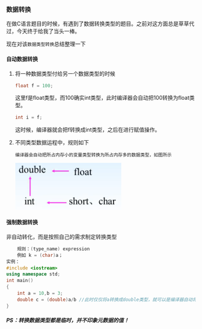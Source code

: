 ### 数据转换

在做C语言题目的时候，有遇到了数据转换类型的题目。之前对这方面总是草草代过，今天终于给我了当头一棒。

现在对该`数据类型转换`总结整理一下

#### 自动数据转换

1. 将一种数据类型付给另一个数据类型的时候

   ```cpp
   float f = 100;
   ```

   这里f是float类型，而100确实int类型，此时编译器会自动把100转换为float类型。

   ```cpp
   int i = f;
   ```

   这时候，编译器就会把f转换成int类型，之后在进行赋值操作。



1. 不同类型数据运程中，规则如下

   ```
   编译器会自动把所占内存小的变量类型转换为所占内存多的数据类型，如图所示
   ```

   <img src="img/%E6%95%B0%E6%8D%AE%E8%BD%AC%E6%8D%A2/image-20200303151419119.png" alt="image-20200303151419119" style="zoom:50%;" />

   

   

#### 强制数据转换

非自动转化，而是按照自己的需求制定转换类型

```cpp
    规则：(type_name) expression  
    例如 k = (char)a；
实例：
#include <iostream>
using namespace std;
int main()
{
    int a = 10,b = 3;
    double c = (double)a/b //此时仅仅将a转换成double类型，就可以是编译器自动将结果转化成double类型变量
}
```

##### PS：转换数据类型都是临时，并不印象元数据的值！